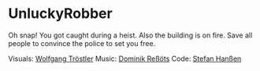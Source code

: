 # UnluckyRobber

Oh snap! You got caught during a heist. 
Also the building is on fire. 
Save all people to convince the police to set you free.

Visuals: [Wolfgang Tröstler](http://i-illustrate.de/)
Music: [Dominik Reßöts](https://www.facebook.com/dssp.music/)
Code: [Stefan Hanßen](https://bitowl.de/)